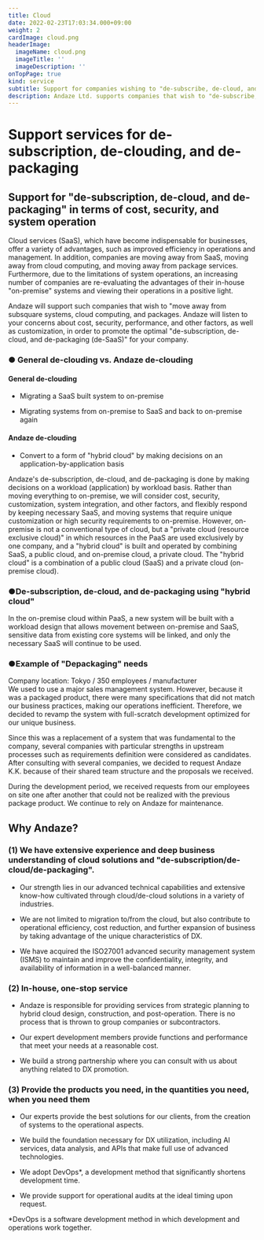 ```yaml
---
title: Cloud
date: 2022-02-23T17:03:34.000+09:00
weight: 2
cardImage: cloud.png
headerImage:
  imageName: cloud.png
  imageTitle: ''
  imageDescription: ''
onTopPage: true
kind: service
subtitle: Support for companies wishing to "de-subscribe, de-cloud, and de-package" to improve ROI
description: Andaze Ltd. supports companies that wish to "de-subscribe, de-cloud, and de-package" from the perspectives of cost, security, and system operation. Our experts will propose the best solution for you, from the creation of the system to its operation.
---
```

# Support services for de-subscription, de-clouding, and de-packaging




## Support for "de-subscription, de-cloud, and de-packaging" in terms of cost, security, and system operation

Cloud services (SaaS), which have become indispensable for businesses, offer a variety of advantages, such as improved efficiency in operations and management. In addition, companies are moving away from SaaS, moving away from cloud computing, and moving away from package services. Furthermore, due to the limitations of system operations, an increasing number of companies are re-evaluating the advantages of their in-house "on-premise" systems and viewing their operations in a positive light.

Andaze will support such companies that wish to "move away from subsquare systems, cloud computing, and packages. Andaze will listen to your concerns about cost, security, performance, and other factors, as well as customization, in order to promote the optimal "de-subscription, de-cloud, and de-packaging (de-SaaS)" for your company.



### ● General de-clouding vs. Andaze de-clouding

#### General de-clouding

* Migrating a SaaS built system to on-premise

* Migrating systems from on-premise to SaaS and back to on-premise again

#### Andaze de-clouding

* Convert to a form of "hybrid cloud" by making decisions on an application-by-application basis

Andaze's de-subscription, de-cloud, and de-packaging is done by making decisions on a workload (application) by workload basis. Rather than moving everything to on-premise, we will consider cost, security, customization, system integration, and other factors, and flexibly respond by keeping necessary SaaS, and moving systems that require unique customization or high security requirements to on-premise. However, on-premise is not a conventional type of cloud, but a "private cloud (resource exclusive cloud)" in which resources in the PaaS are used exclusively by one company, and a "hybrid cloud" is built and operated by combining SaaS, a public cloud, and on-premise cloud, a private cloud. The "hybrid cloud" is a combination of a public cloud (SaaS) and a private cloud (on-premise cloud).



### ●De-subscription, de-cloud, and de-packaging using "hybrid cloud"

In the on-premise cloud within PaaS, a new system will be built with a workload design that allows movement between on-premise and SaaS, sensitive data from existing core systems will be linked, and only the necessary SaaS will continue to be used.

### ●Example of "Depackaging" needs

Company location: Tokyo / 350 employees / manufacturer  
 We used to use a major sales management system. However, because it was a packaged product, there were many specifications that did not match our business practices, making our operations inefficient. Therefore, we decided to revamp the system with full-scratch development optimized for our unique business.

Since this was a replacement of a system that was fundamental to the company, several companies with particular strengths in upstream processes such as requirements definition were considered as candidates. After consulting with several companies, we decided to request Andaze K.K. because of their shared team structure and the proposals we received.

During the development period, we received requests from our employees on site one after another that could not be realized with the previous package product. We continue to rely on Andaze for maintenance.



## Why Andaze?



### (1) We have extensive experience and deep business understanding of cloud solutions and "de-subscription/de-cloud/de-packaging".

* Our strength lies in our advanced technical capabilities and extensive know-how cultivated through cloud/de-cloud solutions in a variety of industries.

* We are not limited to migration to/from the cloud, but also contribute to operational efficiency, cost reduction, and further expansion of business by taking advantage of the unique characteristics of DX.

* We have acquired the ISO27001 advanced security management system (ISMS) to maintain and improve the confidentiality, integrity, and availability of information in a well-balanced manner.



### (2) In-house, one-stop service

* Andaze is responsible for providing services from strategic planning to hybrid cloud design, construction, and post-operation. There is no process that is thrown to group companies or subcontractors.

* Our expert development members provide functions and performance that meet your needs at a reasonable cost.

* We build a strong partnership where you can consult with us about anything related to DX promotion.



### (3) Provide the products you need, in the quantities you need, when you need them

* Our experts provide the best solutions for our clients, from the creation of systems to the operational aspects.

* We build the foundation necessary for DX utilization, including AI services, data analysis, and APIs that make full use of advanced technologies.

* We adopt DevOps*, a development method that significantly shortens development time.

* We provide support for operational audits at the ideal timing upon request.

*DevOps is a software development method in which development and operations work together.



